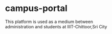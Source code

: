 # campus-portal

This platform is used as a medium between  
administration and students at IIIT-Chittoor,Sri City
